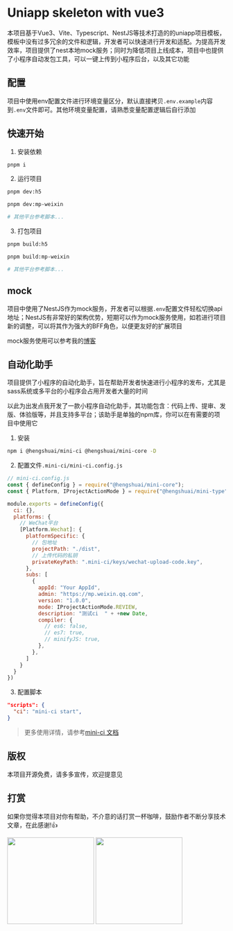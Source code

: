 # Uniapp skeleton with vue3 

本项目基于Vue3、Vite、Typescript、NestJS等技术打造的的uniapp项目模板，模板中没有过多冗余的文件和逻辑，开发者可以快速进行开发和适配。为提高开发效率，项目提供了nest本地mock服务；同时为降低项目上线成本，项目中也提供了小程序自动发包工具，可以一键上传到小程序后台，以及其它功能

## 配置
项目中使用env配置文件进行环境变量区分，默认直接拷贝`.env.example`内容到`.env`文件即可。其他环境变量配置，请熟悉变量配置逻辑后自行添加

## 快速开始

1. 安装依赖
```sh
pnpm i
```

2. 运行项目
```sh
pnpm dev:h5

pnpm dev:mp-weixin

# 其他平台参考脚本...
```

3. 打包项目
```sh
pnpm build:h5

pnpm build:mp-weixin

# 其他平台参考脚本...
```

## mock
项目中使用了NestJS作为mock服务，开发者可以根据`.env`配置文件轻松切换api地址；NestJS有非常好的架构优势，短期可以作为mock服务使用，如若进行项目新的调整，可以将其作为强大的BFF角色，以便更友好的扩展项目

mock服务使用可以参考我的[博客](https://blog.usword.cn/frontend/nestjs/base.html)

## 自动化助手
项目提供了小程序的自动化助手，旨在帮助开发者快速进行小程序的发布，尤其是sass系统或多平台的小程序会占用开发者大量的时间

以此为出发点我开发了一款小程序自动化助手，其功能包含：代码上传、提审、发版、体验版等，并且支持多平台；该助手是单独的npm库，你可以在有需要的项目中使用它

1. 安装
```sh
npm i @hengshuai/mini-ci @hengshuai/mini-core -D 
```

2. 配置文件`.mini-ci/mini-ci.config.js`
```js
// mini-ci.config.js
const { defineConfig } = require("@hengshuai/mini-core");
const { Platform, IProjectActionMode } = require("@hengshuai/mini-type");

module.exports = defineConfig({
  ci: {},
  platforms: {
    // WeChat平台
    [Platform.Wechat]: {
      platformSpecific: {
        // 包地址
        projectPath: "./dist",
        // 上传代码的私钥
        privateKeyPath: ".mini-ci/keys/wechat-upload-code.key",
      },
      subs: [
        {
          appId: "Your AppId",
          admin: "https://mp.weixin.qq.com",
          version: "1.0.0",
          mode: IProjectActionMode.REVIEW,
          description: "测试ci  " + +new Date,
          compiler: {
            // es6: false,
            // es7: true,
            // minifyJS: true,
          },
        },
      ]
    }
  }
})
```

3. 配置脚本
```package.json
"scripts": {
  "ci": "mini-ci start",
}
```

> 更多使用详情，请参考[mini-ci 文档](https://github.com/ihengshuai/mini-ci)

## 版权
本项目开源免费，请多多宣传，欢迎提意见

## 打赏
如果你觉得本项目对你有帮助，不介意的话打赏一杯咖啡，鼓励作者不断分享技术文章，在此感谢!:thumbsup:

<div>
<img src="https://ihengshuai-demo1.oss-cn-beijing.aliyuncs.com/005HV6Avgy1h72anu40usj30dw0dw40j.jpg" width=200>
<img src="https://ihengshuai-demo1.oss-cn-beijing.aliyuncs.com/005HV6Avgy1h72ap99ym1j30b40b4abq.jpg" width=200>
</div>